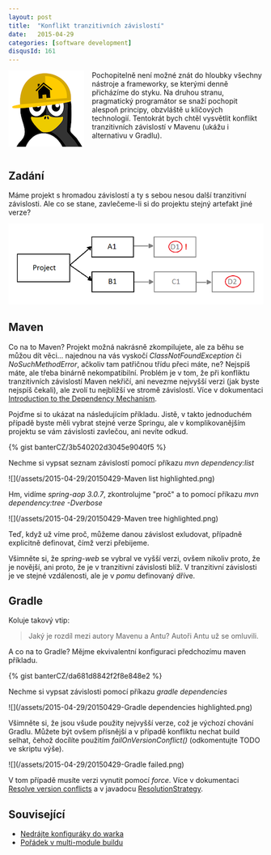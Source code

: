```yaml
---
layout: post
title:  "Konflikt tranzitivních závislostí"
date:   2015-04-29
categories: [software development]
disqusId: 161
---
```

<img src="/assets/2015-04-29/20150429-pinguin builder.png" align="left" style="margin: 0px 15px 15px 
0px" />Pochopitelně není možné znát do hloubky všechny nástroje a frameworky, se kterými denně přicházíme do styku. Na druhou stranu, pragmatický programátor se snaží pochopit alespoň principy, obzvláště u klíčových technologií. Tentokrát bych chtěl vysvětlit konflikt tranzitivních závislostí v Mavenu (ukážu i alternativu v Gradlu).
<!--more-->

<div style="clear: both"></div>

Zadání
------

Máme projekt s hromadou závislostí a ty s sebou nesou další tranzitivní závislosti. Ale co se stane, zavlečeme-li si do projektu stejný artefakt jiné verze?

![](/assets/2015-04-29/20150429-Dependencies.png)

Maven
------

Co na to Maven? Projekt možná nakrásně zkompilujete, ale za běhu se můžou dít věci... najednou na vás vyskočí <em>ClassNotFoundException</em> či <em>NoSuchMethodError</em>, ačkoliv tam patřičnou třídu přeci máte, ne? Nejspíš máte, ale třeba binárně nekompatibilní. Problém je v tom, že při konfliktu tranzitivních závislostí Maven nekřičí, ani nevezme nejvyšší verzi (jak byste nejspíš čekali), ale zvolí tu nejbližší ve stromě závislostí. Více v dokumentaci <a href="http://maven.apache.org/guides/introduction/introduction-to-dependency-mechanism.html">Introduction to the Dependency Mechanism</a>.

Pojďme si to ukázat na následujícím příkladu. Jistě, v takto jednoduchém případě byste měli vybrat stejné verze Springu, ale v komplikovanějším projektu se vám závislosti zavlečou, ani nevíte odkud.

{% gist banterCZ/3b540202d3045e9040f5 %}

Nechme si vypsat seznam závislostí pomocí příkazu <em>mvn dependency:list</em>

![](/assets/2015-04-29/20150429-Maven list highlighted.png)

Hm, vidíme <em>spring-aop 3.0.7</em>, zkontrolujme &quot;proč&quot; a to pomocí příkazu <em>mvn dependency:tree -Dverbose</em>

![](/assets/2015-04-29/20150429-Maven tree highlighted.png)

Teď, když už víme proč, můžeme danou závislost exludovat, případně explicitně definovat, čímž verzi přebijeme.

Všimněte si, že <em>spring-web</em> se vybral ve vyšší verzi, ovšem nikoliv proto, že je novější, ani proto, že je v tranzitivní závislosti blíž. V tranzitivní závislosti je ve stejné vzdálenosti, ale je v <em>pomu</em> definovaný dříve.

Gradle
------

Koluje takový vtip:

<blockquote>Jaký je rozdíl mezi autory Mavenu a Antu?
Autoři Antu už se omluvili.</blockquote>
A co na to Gradle? Mějme ekvivalentní konfiguraci předchozímu maven příkladu.

{% gist banterCZ/da681d8842f2f8e848e2 %}

Nechme si vypsat závislosti pomocí příkazu <em>gradle dependencies</em>

![](/assets/2015-04-29/20150429-Gradle dependencies highlighted.png)

Všimněte si, že jsou všude použity nejvyšší verze, což je výchozí chování Gradlu. Můžete být ovšem přísnější a v případě konfliktu nechat build selhat, čehož docílíte použitím <em>failOnVersionConflict()</em> (odkomentujte TODO ve skriptu výše).

![](/assets/2015-04-29/20150429-Gradle failed.png)

V tom případě musíte verzi vynutit pomocí <em>force</em>. Více v dokumentaci <a href="https://gradle.org/docs/current/userguide/dependency_management.html#sub:version_conflicts">Resolve version conflicts</a> a v javadocu <a href="http://gradle.org/docs/current/javadoc/org/gradle/api/artifacts/ResolutionStrategy.html">ResolutionStrategy</a>.

Související
------

* <a href="/item/99">Nedrájte konfiguráky do warka</a>
* <a href="/item/159">Pořádek v multi-module buildu</a>